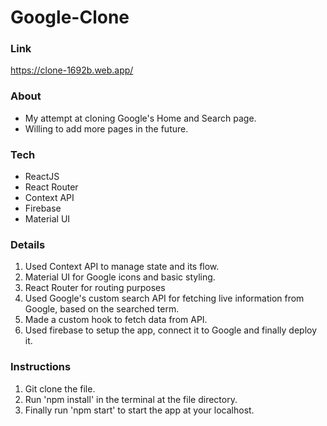 # Google-Clone

### Link
https://clone-1692b.web.app/


### About

- My attempt at cloning Google's Home and Search page. 
- Willing to add more pages in the future.


### Tech
- ReactJS
- React Router
- Context API
- Firebase
- Material UI

### Details
1. Used Context API to manage state and its flow.
2. Material UI for Google icons and basic styling. 
3. React Router for routing purposes 
4. Used Google's custom search API for fetching live information from Google, based on the searched term.
5. Made a custom hook to fetch data from API. 
6. Used firebase to setup the app, connect it to Google and finally deploy it.


### Instructions
1. Git clone the file.
2. Run 'npm install' in the terminal at the file directory.
3. Finally run 'npm start' to start the app at your localhost.
